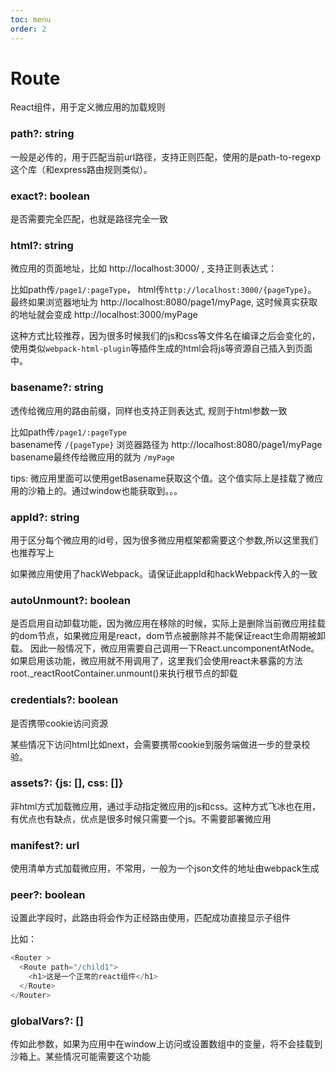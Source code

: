 ```yaml
---
toc: menu
order: 2
---
```



# Route

React组件，用于定义微应用的加载规则

### path?: string

一般是必传的，用于匹配当前url路径，支持正则匹配，使用的是path-to-regexp这个库（和express路由规则类似）。

### exact?: boolean

是否需要完全匹配，也就是路径完全一致

### html?: string

微应用的页面地址，比如 http://localhost:3000/ , 支持正则表达式： 

比如path传`/page1/:pageType`， html传`http://localhost:3000/{pageType}`。  
最终如果浏览器地址为 http://localhost:8080/page1/myPage, 这时候真实获取的地址就会变成 http://localhost:3000/myPage


这种方式比较推荐，因为很多时候我们的js和css等文件名在编译之后会变化的，使用类似`webpack-html-plugin`等插件生成的html会将js等资源自己插入到页面中。

### basename?: string

透传给微应用的路由前缀，同样也支持正则表达式, 规则于html参数一致

比如path传`/page1/:pageType`  
basename传 `/{pageType}`
浏览器路径为 http://localhost:8080/page1/myPage 
basename最终传给微应用的就为 `/myPage`

tips: 微应用里面可以使用getBasename获取这个值。这个值实际上是挂载了微应用的沙箱上的。通过window也能获取到。。。

### appId?: string

用于区分每个微应用的id号，因为很多微应用框架都需要这个参数,所以这里我们也推荐写上

如果微应用使用了hackWebpack。请保证此appId和hackWebpack传入的一致

### autoUnmount?: boolean

是否启用自动卸载功能，因为微应用在移除的时候，实际上是删除当前微应用挂载的dom节点，如果微应用是react，dom节点被删除并不能保证react生命周期被卸载。  因此一般情况下，微应用需要自己调用一下React.uncomponentAtNode。
如果启用该功能，微应用就不用调用了，这里我们会使用react未暴露的方法root._reactRootContainer.unmount()来执行根节点的卸载

### credentials?: boolean

是否携带cookie访问资源

某些情况下访问html比如next，会需要携带cookie到服务端做进一步的登录校验。

### assets?: {js: [], css: []}

非html方式加载微应用，通过手动指定微应用的js和css。这种方式飞冰也在用，有优点也有缺点，优点是很多时候只需要一个js。不需要部署微应用

### manifest?: url

使用清单方式加载微应用，不常用，一般为一个json文件的地址由webpack生成

### peer?: boolean

设置此字段时，此路由将会作为正经路由使用，匹配成功直接显示子组件

比如：

```js
<Router >
  <Route path="/child1">
    <h1>这是一个正常的react组件</h1>
  </Route>
</Router>

```

### globalVars?: []

传如此参数，如果为应用中在window上访问或设置数组中的变量，将不会挂载到沙箱上。某些情况可能需要这个功能